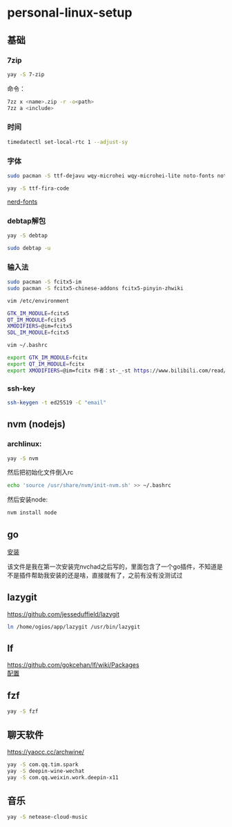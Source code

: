 # personal-linux-setup

## 基础

### 7zip
```bash
yay -S 7-zip
```
命令：
```bash
7zz x <name>.zip -r -o<path>
7zz a <include>
```

### 时间
```bash
timedatectl set-local-rtc 1 --adjust-sy
```

### 字体
```bash
sudo pacman -S ttf-dejavu wqy-microhei wqy-microhei-lite noto-fonts noto-fonts-cjk noto-fonts-emoji noto-fonts-extra adobe-source-han-serif-cn-fonts adobe-source-han-sans-cn-fonts wqy-zenhei wqy-bitmapfont ttf-arphic-ukai

yay -S ttf-fira-code
```

[nerd-fonts](https://www.nerdfonts.com/font-downloads)


### debtap解包
```bash
yay -S debtap

sudo debtap -u
```

### 输入法
```bash
sudo pacman -S fcitx5-im 
sudo pacman -S fcitx5-chinese-addons fcitx5-pinyin-zhwiki 
```

```bash
vim /etc/environment

GTK_IM_MODULE=fcitx5
QT_IM_MODULE=fcitx5
XMODIFIERS=@im=fcitx5
SDL_IM_MODULE=fcitx5
```

```bash
vim ~/.bashrc

export GTK_IM_MODULE=fcitx
export QT_IM_MODULE=fcitx
export XMODIFIERS=@im=fcitx 作者：st-_-st https://www.bilibili.com/read/cv24967541/ 出处：bilibili
```

### ssh-key
```bash
ssh-keygen -t ed25519 -C "email"
```



## nvm (nodejs)
### archlinux:
```bash
yay -S nvm
```
然后把初始化文件倒入rc
```bash
echo 'source /usr/share/nvm/init-nvm.sh' >> ~/.bashrc
```
然后安装node:
```bash
nvm install node
```

## go
[安装](https://go.dev/doc/install)



该文件是我在第一次安装完nvchad之后写的，里面包含了一个go插件，不知道是不是插件帮助我安装的还是啥，直接就有了，之前有没有没测试过

## lazygit
https://github.com/jesseduffield/lazygit
```bash
ln /home/ogios/app/lazygit /usr/bin/lazygit
```

## lf
https://github.com/gokcehan/lf/wiki/Packages  
[配置](https://github.com/ogios/lf-personal-settings)

## fzf
```bash
yay -S fzf
```

## 聊天软件
https://yaocc.cc/archwine/
```bash
yay -S com.qq.tim.spark
yay -S deepin-wine-wechat
yay -S com.qq.weixin.work.deepin-x11
```

## 音乐
```bash
yay -S netease-cloud-music
```
